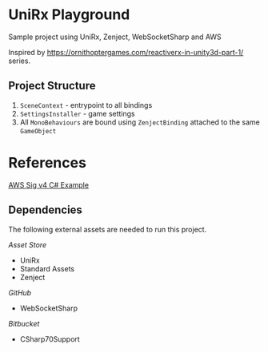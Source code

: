 # UniRx Playground

Sample project using UniRx, Zenject, WebSocketSharp and AWS

Inspired by https://ornithoptergames.com/reactiverx-in-unity3d-part-1/ series.

## Project Structure

1. `SceneContext` - entrypoint to all bindings
2. `SettingsInstaller` - game settings
3. All `MonoBehaviours` are bound using `ZenjectBinding` attached to the same `GameObject`

# References

[AWS Sig v4 C# Example](shttp://docs.aws.amazon.com/AmazonS3/latest/API/sig-v4-examples-using-sdks.html#sig-v4-examples-using-sdk-dotnet)

## Dependencies
The following external assets are needed to run this project.

*Asset Store*
* UniRx
* Standard Assets
* Zenject

*GitHub*
* WebSocketSharp

*Bitbucket*
* CSharp70Support